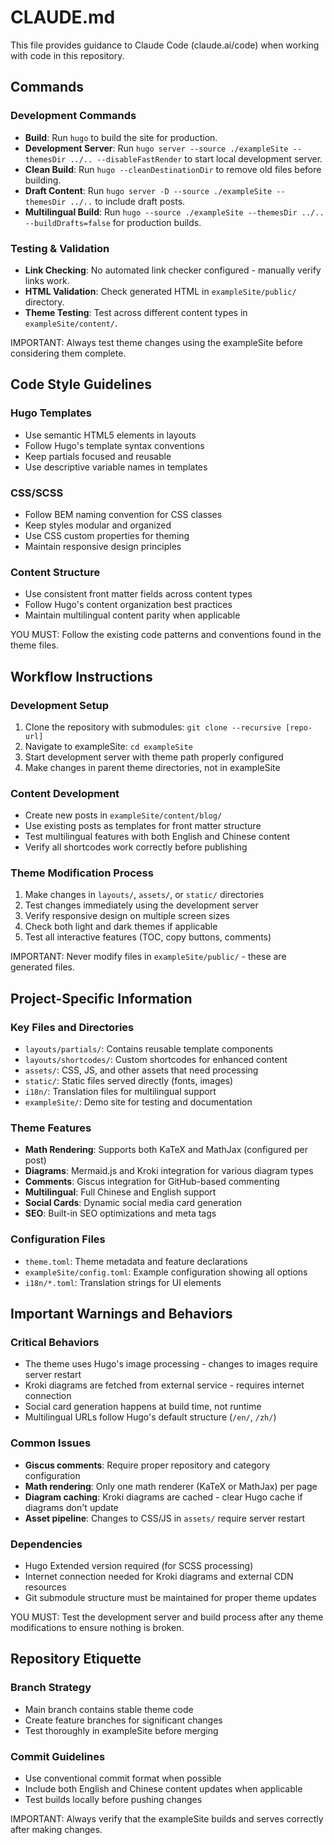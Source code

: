 # CLAUDE.md

This file provides guidance to Claude Code (claude.ai/code) when working with code in this repository.

## Commands

### Development Commands
- **Build**: Run `hugo` to build the site for production.
- **Development Server**: Run `hugo server --source ./exampleSite --themesDir ../.. --disableFastRender` to start local development server.
- **Clean Build**: Run `hugo --cleanDestinationDir` to remove old files before building.
- **Draft Content**: Run `hugo server -D --source ./exampleSite --themesDir ../..` to include draft posts.
- **Multilingual Build**: Run `hugo --source ./exampleSite --themesDir ../.. --buildDrafts=false` for production builds.

### Testing & Validation
- **Link Checking**: No automated link checker configured - manually verify links work.
- **HTML Validation**: Check generated HTML in `exampleSite/public/` directory.
- **Theme Testing**: Test across different content types in `exampleSite/content/`.

IMPORTANT: Always test theme changes using the exampleSite before considering them complete.

## Code Style Guidelines

### Hugo Templates
- Use semantic HTML5 elements in layouts
- Follow Hugo's template syntax conventions
- Keep partials focused and reusable
- Use descriptive variable names in templates

### CSS/SCSS
- Follow BEM naming convention for CSS classes
- Keep styles modular and organized
- Use CSS custom properties for theming
- Maintain responsive design principles

### Content Structure  
- Use consistent front matter fields across content types
- Follow Hugo's content organization best practices
- Maintain multilingual content parity when applicable

YOU MUST: Follow the existing code patterns and conventions found in the theme files.

## Workflow Instructions

### Development Setup
1. Clone the repository with submodules: `git clone --recursive [repo-url]`
2. Navigate to exampleSite: `cd exampleSite`
3. Start development server with theme path properly configured
4. Make changes in parent theme directories, not in exampleSite

### Content Development
- Create new posts in `exampleSite/content/blog/`
- Use existing posts as templates for front matter structure
- Test multilingual features with both English and Chinese content
- Verify all shortcodes work correctly before publishing

### Theme Modification Process
1. Make changes in `layouts/`, `assets/`, or `static/` directories
2. Test changes immediately using the development server
3. Verify responsive design on multiple screen sizes
4. Check both light and dark themes if applicable
5. Test all interactive features (TOC, copy buttons, comments)

IMPORTANT: Never modify files in `exampleSite/public/` - these are generated files.

## Project-Specific Information

### Key Files and Directories
- `layouts/partials/`: Contains reusable template components
- `layouts/shortcodes/`: Custom shortcodes for enhanced content
- `assets/`: CSS, JS, and other assets that need processing
- `static/`: Static files served directly (fonts, images)
- `i18n/`: Translation files for multilingual support
- `exampleSite/`: Demo site for testing and documentation

### Theme Features
- **Math Rendering**: Supports both KaTeX and MathJax (configured per post)
- **Diagrams**: Mermaid.js and Kroki integration for various diagram types
- **Comments**: Giscus integration for GitHub-based commenting
- **Multilingual**: Full Chinese and English support
- **Social Cards**: Dynamic social media card generation
- **SEO**: Built-in SEO optimizations and meta tags

### Configuration Files
- `theme.toml`: Theme metadata and feature declarations
- `exampleSite/config.toml`: Example configuration showing all options
- `i18n/*.toml`: Translation strings for UI elements

## Important Warnings and Behaviors

### Critical Behaviors
- The theme uses Hugo's image processing - changes to images require server restart
- Kroki diagrams are fetched from external service - requires internet connection
- Social card generation happens at build time, not runtime
- Multilingual URLs follow Hugo's default structure (`/en/`, `/zh/`)

### Common Issues
- **Giscus comments**: Require proper repository and category configuration
- **Math rendering**: Only one math renderer (KaTeX or MathJax) per page
- **Diagram caching**: Kroki diagrams are cached - clear Hugo cache if diagrams don't update
- **Asset pipeline**: Changes to CSS/JS in `assets/` require server restart

### Dependencies
- Hugo Extended version required (for SCSS processing)
- Internet connection needed for Kroki diagrams and external CDN resources
- Git submodule structure must be maintained for proper theme updates

YOU MUST: Test the development server and build process after any theme modifications to ensure nothing is broken.

## Repository Etiquette

### Branch Strategy
- Main branch contains stable theme code
- Create feature branches for significant changes
- Test thoroughly in exampleSite before merging

### Commit Guidelines
- Use conventional commit format when possible
- Include both English and Chinese content updates when applicable
- Test builds locally before pushing changes

IMPORTANT: Always verify that the exampleSite builds and serves correctly after making changes.
